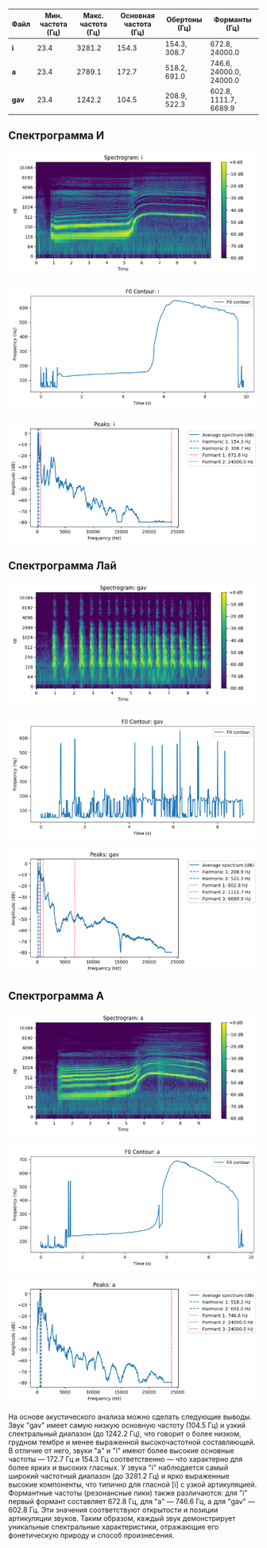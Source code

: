 | Файл  | Мин. частота (Гц) | Макс. частота (Гц) | Основная частота (Гц) | Обертоны (Гц)         | Форманты (Гц)                      |
|-------|-------------------|--------------------|------------------------|------------------------|------------------------------------|
| **i** | 23.4              | 3281.2             | 154.3                  | 154.3, 308.7           | 672.8, 24000.0                     |
| **a** | 23.4              | 2789.1             | 172.7                  | 518.2, 691.0           | 746.6, 24000.0, 24000.0            |
| **gav** | 23.4            | 1242.2             | 104.5                  | 208.9, 522.3           | 602.8, 1111.7, 6689.9              |



## Спектрограмма И

![voice](spec_i.png)

![voice](f0_i.png)

![voice](peaks_i.png)

## Спектрограмма Лай

![voice](spec_gav.png)

![voice](f0_gav.png)

![voice](peaks_gav.png)

## Спектрограмма А

![voice](spec_a.png)

![voice](f0_a.png)

![voice](peaks_a.png)




На основе акустического анализа можно сделать следующие выводы. Звук "gav" имеет самую низкую основную частоту (104.5 Гц) и узкий спектральный диапазон (до 1242.2 Гц), что говорит о более низком, грудном тембре и менее выраженной высокочастотной составляющей. В отличие от него, звуки "a" и "i" имеют более высокие основные частоты — 172.7 Гц и 154.3 Гц соответственно — что характерно для более ярких и высоких гласных. У звука "i" наблюдается самый широкий частотный диапазон (до 3281.2 Гц) и ярко выраженные высокие компоненты, что типично для гласной \[i] с узкой артикуляцией. Формантные частоты (резонансные пики) также различаются: для "i" первый формант составляет 672.8 Гц, для "a" — 746.6 Гц, а для "gav" — 602.8 Гц. Эти значения соответствуют открытости и позиции артикуляции звуков. Таким образом, каждый звук демонстрирует уникальные спектральные характеристики, отражающие его фонетическую природу и способ произнесения.
